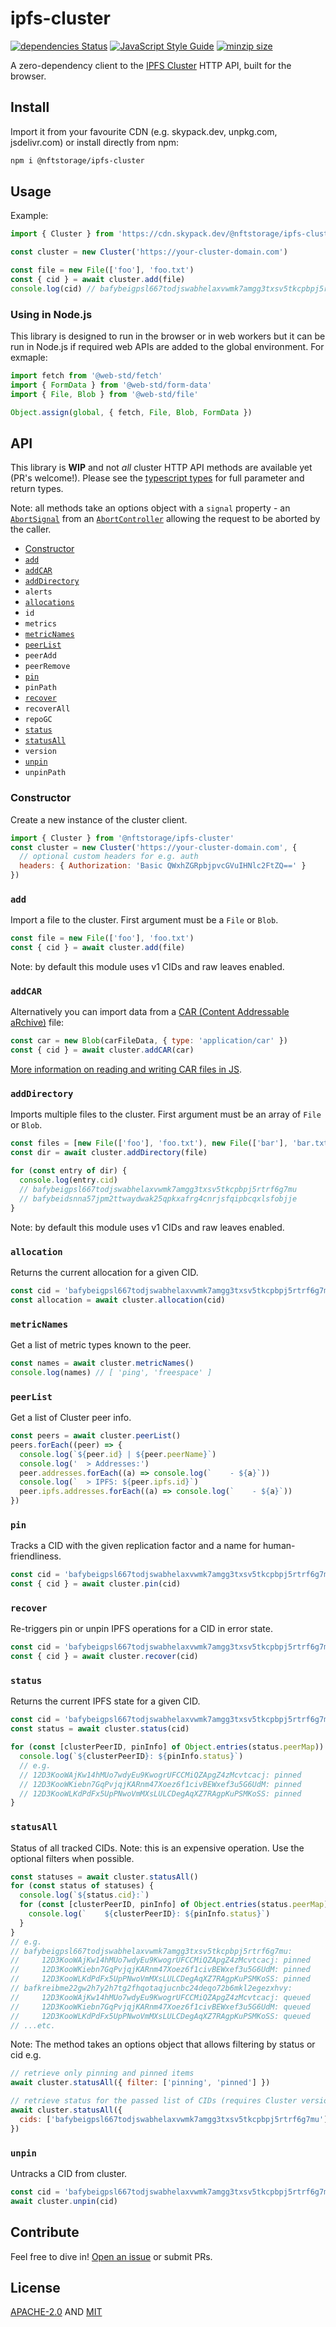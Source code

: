 # ipfs-cluster

[![dependencies Status](https://status.david-dm.org/gh/nftstorage/ipfs-cluster.svg)](https://david-dm.org/nftstorage/ipfs-cluster)
[![JavaScript Style Guide](https://img.shields.io/badge/code_style-standard-brightgreen.svg)](https://standardjs.com)
[![minzip size](https://badgen.net/bundlephobia/minzip/@nftstorage/ipfs-cluster)](https://bundlephobia.com/result?p=@nftstorage/ipfs-cluster)

A zero-dependency client to the [IPFS Cluster](https://cluster.ipfs.io/) HTTP API, built for the browser.

## Install

Import it from your favourite CDN (e.g. skypack.dev, unpkg.com, jsdelivr.com) or install directly from npm:

```sh
npm i @nftstorage/ipfs-cluster
```

## Usage

Example:

```js
import { Cluster } from 'https://cdn.skypack.dev/@nftstorage/ipfs-cluster'

const cluster = new Cluster('https://your-cluster-domain.com')

const file = new File(['foo'], 'foo.txt')
const { cid } = await cluster.add(file)
console.log(cid) // bafybeigpsl667todjswabhelaxvwmk7amgg3txsv5tkcpbpj5rtrf6g7mu
```

### Using in Node.js

This library is designed to run in the browser or in web workers but it can be run in Node.js if required web APIs are added to the global environment. For exmaple:

```js
import fetch from '@web-std/fetch'
import { FormData } from '@web-std/form-data'
import { File, Blob } from '@web-std/file'

Object.assign(global, { fetch, File, Blob, FormData })
```

## API

This library is **WIP** and not _all_ cluster HTTP API methods are available yet (PR's welcome!). Please see the [typescript types](https://github.com/nftstorage/ipfs-cluster/blob/main/src/interface.ts) for full parameter and return types.

Note: all methods take an options object with a `signal` property - an [`AbortSignal`](https://developer.mozilla.org/en-US/docs/Web/API/AbortSignal) from an [`AbortController`](https://developer.mozilla.org/en-US/docs/Web/API/AbortController) allowing the request to be aborted by the caller.

- [Constructor](#constructor)
- [`add`](#add)
- [`addCAR`](#addcar)
- [`addDirectory`](#adddirectory)
- `alerts`
- [`allocations`](#allocations)
- `id`
- `metrics`
- [`metricNames`](#metricnames)
- [`peerList`](#peerlist)
- `peerAdd`
- `peerRemove`
- [`pin`](#pin)
- `pinPath`
- [`recover`](#recover)
- `recoverAll`
- `repoGC`
- [`status`](#status)
- [`statusAll`](#statusall)
- `version`
- [`unpin`](#unpin)
- `unpinPath`

### Constructor

Create a new instance of the cluster client.

```js
import { Cluster } from '@nftstorage/ipfs-cluster'
const cluster = new Cluster('https://your-cluster-domain.com', {
  // optional custom headers for e.g. auth
  headers: { Authorization: 'Basic QWxhZGRpbjpvcGVuIHNlc2FtZQ==' }
})
```

### `add`

Import a file to the cluster. First argument must be a `File` or `Blob`.

```js
const file = new File(['foo'], 'foo.txt')
const { cid } = await cluster.add(file)
```

Note: by default this module uses v1 CIDs and raw leaves enabled.

### `addCAR`

Alternatively you can import data from a [CAR (Content Addressable aRchive)](https://github.com/ipld/specs/blob/master/block-layer/content-addressable-archives.md) file:

```js
const car = new Blob(carFileData, { type: 'application/car' })
const { cid } = await cluster.addCAR(car)
```

[More information on reading and writing CAR files in JS](https://github.com/ipld/js-car#readme).

### `addDirectory`

Imports multiple files to the cluster. First argument must be an array of `File` or `Blob`.

```js
const files = [new File(['foo'], 'foo.txt'), new File(['bar'], 'bar.txt')]
const dir = await cluster.addDirectory(file)

for (const entry of dir) {
  console.log(entry.cid)
  // bafybeigpsl667todjswabhelaxvwmk7amgg3txsv5tkcpbpj5rtrf6g7mu
  // bafybeidsnna57jpm2ttwaydwak25qpkxafrg4cnrjsfqipbcqxlsfobjje
}
```

Note: by default this module uses v1 CIDs and raw leaves enabled.

### `allocation`

Returns the current allocation for a given CID.

```js
const cid = 'bafybeigpsl667todjswabhelaxvwmk7amgg3txsv5tkcpbpj5rtrf6g7mu'
const allocation = await cluster.allocation(cid)
```

### `metricNames`

Get a list of metric types known to the peer.

```js
const names = await cluster.metricNames()
console.log(names) // [ 'ping', 'freespace' ]
```

### `peerList`

Get a list of Cluster peer info.

```js
const peers = await cluster.peerList()
peers.forEach((peer) => {
  console.log(`${peer.id} | ${peer.peerName}`)
  console.log('  > Addresses:')
  peer.addresses.forEach((a) => console.log(`    - ${a}`))
  console.log(`  > IPFS: ${peer.ipfs.id}`)
  peer.ipfs.addresses.forEach((a) => console.log(`    - ${a}`))
})
```

### `pin`

Tracks a CID with the given replication factor and a name for human-friendliness.

```js
const cid = 'bafybeigpsl667todjswabhelaxvwmk7amgg3txsv5tkcpbpj5rtrf6g7mu'
const { cid } = await cluster.pin(cid)
```

### `recover`

Re-triggers pin or unpin IPFS operations for a CID in error state.

```js
const cid = 'bafybeigpsl667todjswabhelaxvwmk7amgg3txsv5tkcpbpj5rtrf6g7mu'
const { cid } = await cluster.recover(cid)
```

### `status`

Returns the current IPFS state for a given CID.

```js
const cid = 'bafybeigpsl667todjswabhelaxvwmk7amgg3txsv5tkcpbpj5rtrf6g7mu'
const status = await cluster.status(cid)

for (const [clusterPeerID, pinInfo] of Object.entries(status.peerMap)) {
  console.log(`${clusterPeerID}: ${pinInfo.status}`)
  // e.g.
  // 12D3KooWAjKw14hMUo7wdyEu9KwogrUFCCMiQZApgZ4zMcvtcacj: pinned
  // 12D3KooWKiebn7GqPvjqjKARnm47Xoez6f1civBEWxef3u5G6UdM: pinned
  // 12D3KooWLKdPdFx5UpPNwoVmMXsLULCDegAqXZ7RAgpKuPSMKoSS: pinned
}
```

### `statusAll`

Status of all tracked CIDs. Note: this is an expensive operation. Use the optional filters when possible.

```js
const statuses = await cluster.statusAll()
for (const status of statuses) {
  console.log(`${status.cid}:`)
  for (const [clusterPeerID, pinInfo] of Object.entries(status.peerMap)) {
    console.log(`    ${clusterPeerID}: ${pinInfo.status}`)
  }
}
// e.g.
// bafybeigpsl667todjswabhelaxvwmk7amgg3txsv5tkcpbpj5rtrf6g7mu:
//     12D3KooWAjKw14hMUo7wdyEu9KwogrUFCCMiQZApgZ4zMcvtcacj: pinned
//     12D3KooWKiebn7GqPvjqjKARnm47Xoez6f1civBEWxef3u5G6UdM: pinned
//     12D3KooWLKdPdFx5UpPNwoVmMXsLULCDegAqXZ7RAgpKuPSMKoSS: pinned
// bafkreibme22gw2h7y2h7tg2fhqotaqjucnbc24deqo72b6mkl2egezxhvy:
//     12D3KooWAjKw14hMUo7wdyEu9KwogrUFCCMiQZApgZ4zMcvtcacj: queued
//     12D3KooWKiebn7GqPvjqjKARnm47Xoez6f1civBEWxef3u5G6UdM: queued
//     12D3KooWLKdPdFx5UpPNwoVmMXsLULCDegAqXZ7RAgpKuPSMKoSS: queued
// ...etc.
```

Note: The method takes an options object that allows filtering by status or cid e.g.

```js
// retrieve only pinning and pinned items
await cluster.statusAll({ filter: ['pinning', 'pinned'] })

// retrieve status for the passed list of CIDs (requires Cluster version >= 0.14.5-rc1)
await cluster.statusAll({
  cids: ['bafybeigpsl667todjswabhelaxvwmk7amgg3txsv5tkcpbpj5rtrf6g7mu']
})
```

### `unpin`

Untracks a CID from cluster.

```js
const cid = 'bafybeigpsl667todjswabhelaxvwmk7amgg3txsv5tkcpbpj5rtrf6g7mu'
await cluster.unpin(cid)
```

## Contribute

Feel free to dive in! [Open an issue](https://github.com/nftstorage/ipfs-cluster/issues/new) or submit PRs.

## License

[APACHE-2.0](LICENSE-APACHE) AND [MIT](LICENSE-MIT)
